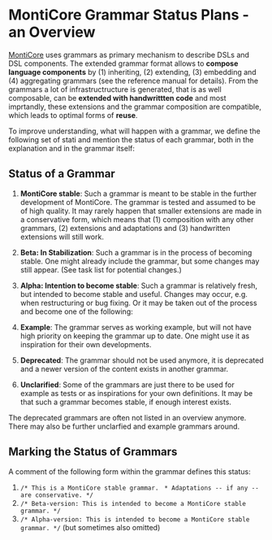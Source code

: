 <!-- (c) https://github.com/MontiCore/monticore -->

# MontiCore Grammar Status Plans - an Overview

[MontiCore](http://www.monticore.de) uses grammars as primary mechanism 
to describe DSLs and DSL components. The extended 
grammar format allows to **compose language components** by
(1) inheriting, (2) extending, (3) embedding 
and (4) aggregating grammars (see the reference manual for details).
From the grammars a lot of infrastructructure is generated, that is as well
composable, can be **extended with handwrittten code** and most imprtandly, these
extensions and the grammar composition are compatible, which
leads to optimal forms of **reuse**.

To improve understanding, what will happen with a grammar, we define the 
following set of stati and mention the status of each grammar,
both in the explanation and in the grammar itself:

## Status of a Grammar 

1. **MontiCore stable**:
Such a grammar is meant to be stable in the further development of 
MontiCore. The grammar is tested and assumed to be of high quality.
It may rarely happen that smaller extensions are made in a conservative 
form, which means that (1) composition with any other grammars,
(2) extensions and adaptations and (3) handwritten extensions will 
still work.

1. **Beta: In Stabilization**:
Such a grammar is in the process of becoming stable. One might already 
include the grammar, but some changes may still appear.
(See task list for potential changes.)

1. **Alpha: Intention to become stable**:
Such a grammar is relatively fresh, but intended to become stable 
and useful. Changes may occur, e.g. when restructuring or bug fixing.
Or it may be taken out of the process and become one of the following:

1. **Example**:
The grammar serves as working example, but will not have high priority on
keeping the grammar up to date. One might use it as inspiration for their
own developments.

1. **Deprecated**:
The grammar should not be used anymore, it is deprecated and a newer
version of the content exists in another grammar.

1. **Unclarified**:
Some of the grammars are just there to be used for example as
tests or as inspirations for your own definitions. It may be that 
such a grammar becomes stable, if enough interest exists.

The deprecated grammars are often not listed in an overview anymore.
There may also be further unclarfied and example grammars around.

## Marking the Status of Grammars

A comment of the following form within the grammar defines this status:

1. `/* This is a MontiCore stable grammar.`
    ` * Adaptations -- if any -- are conservative. */`
2. `/* Beta-version: This is intended to become a MontiCore stable grammar. */`
2. `/* Alpha-version: This is intended to become a MontiCore stable grammar. */`
   (but sometimes also omitted)







